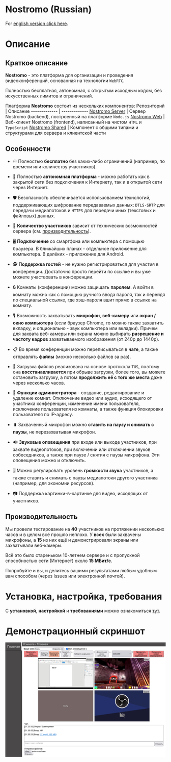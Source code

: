 # Nostromo (Russian)

For [english version click here](/README-EN.md).

# Описание

## Краткое описание

**Nostromo** - это платформа для организации и проведения видеоконференций, основанная на технологии `WebRTC`.

Полностью бесплатная, автономная, с открытым исходным кодом, без искусственных лимитов и ограничений.

Платформа **Nostromo** состоит из нескольких компонентов:
Репозиторий                                                     | Описание
-------------                                                   | -------------
[Nostromo Server](https://gitlab.com/SgAkErRu/nostromo)         | Сервер Nostromo (backend), построенный на платформе `Node.js`
[Nostromo Web](https://gitlab.com/SgAkErRu/nostromo-web)        | Веб-клиент Nostromo (frontend), написанный на чистом `HTML` и `TypeScript`
[Nostromo Shared](https://gitlab.com/SgAkErRu/nostromo-shared)  | Компонент с общими типами и структурами для сервера и клиентской части

## Особенности

- ♾️ Полностью **бесплатно** без каких-либо ограничений (например, по времени или количеству участников).

- 🏢 Полностью **автономная платформа** - можно работать как в закрытой сети без подключения к Интернету, так и в открытой сети через Интернет.

- 🛡️ Безопасность обеспечивается использованием технологий, поддерживающих шифрование передаваемых данных: `DTLS-SRTP` для передачи медиапотоков и `HTTPS` для передачи иных (текстовых и файловых) данных.

- 🤨 **Количество участников** зависит от технических возможностей сервера (см. [производительность](#производительность)).

- 🖥️ **Подключение** со смартфона или компьютера с помощью браузера. В ближайших планах - отдельное приложение для компьютера. В далёких - приложение для Android.

- 🕵️ **Поддержка гостей** - не нужно регистрироваться для участия в конференции. Достаточно просто перейти по ссылке и вы уже можете участвовать в конференции.

- 🔒 Комнаты (конференции) можно защищать **паролем**. А войти в комнату можно как с помощью ручного ввода пароля, так и перейдя по специальной ссылке, где хэш-пароля вшит прямо в ссылке на комнату.

- 🎙️ Возможность захватывать **микрофон**, **веб-камеру** или **экран / окно компьютера** (если браузер Chrome, то можно также захватить вкладку, и опционально - звук компьютера или вкладки). Причем для захвата веб-камеры или экрана можно выбирать **разрешение и частоту кадров** захватываемого изображения (от 240p до 1440p).

- 📋 Во время конференции можно переписываться в **чате**, а также отправлять **файлы** (можно несколько файлов за раз).

- 📎 Загрузка файлов реализована на основе протокола `TUS`, поэтому она **восстанавливается** при обрыве загрузки, более того, вы можете остановить загрузку, а потом **продолжить её с того же места** даже через несколько часов.

- 🔨 **Функции администратора** - создание, редактирование и удаление комнат. Отключение видео или аудио, исходящего от участника конференции, изменение имени пользователя, исключение пользователя из комнаты, а также функция блокировки пользователя по IP-адресу.

- ⏸️ Захваченный микрофон можно **ставить на паузу и снимать с паузы**, не перезахватывая микрофон.

- 🔊 **Звуковые оповещения** при входе или выходе участников, при захвате видеопотоков, при включении или отключении звуков собеседников, а также при паузе / снятия с паузы микрофона. Эти оповещения можно и отключить.

- 🎚️ Можно регулировать уровень **громкости звука** участников, а также ставить и снимать с паузы медиапотоки другого участника (например, для экономии ресурсов).

- 📷 Поддержка картинки-в-картинке для видео, исходящих от участников.


## Производительность

Мы провели тестирование на **40** участников на протяжении нескольких часов и в целом всё прошло неплохо. У **всех** были захвачены микрофоны, а **15** из них ещё и демонстрировали экраны или захватывали веб-камеры.

Всё это было стареньком 10-летнем сервере и с пропускной способностью сети (Интернет) около **15 МБит/с**.

Попробуйте и вы, и делитесь вашими результатами любым удобным вам способом (через Issues или электронной почтой).

# Установка, настройка, требования

С **установкой**, **настройкой** и **требованиями** можно ознакомиться [тут](/docs/SETUP.md).

# Демонстрационный скриншот
![Nostromo demo screenshot](nostromo-demo-screenshot.png)

